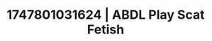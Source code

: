 ---
categories:
- Shadow play
- Moonlit passion
- Hawk Tuah
- Mid-century kink
- 3D erotic games
image: /assets/images/1747801031624.jpg
layout: post
seo:
  description: Featured content with artistic ABDL Play, Scat Fetish. HD images available.
  keywords: ABDL Play, Scat Fetish
  og_image: /assets/images/1747801031624.jpg
  schema_type: VisualArtwork
tags:
- ABDL Play
- '#1747801031624'
- Scat Fetish
title: 1747801031624 | ABDL Play Scat Fetish
---